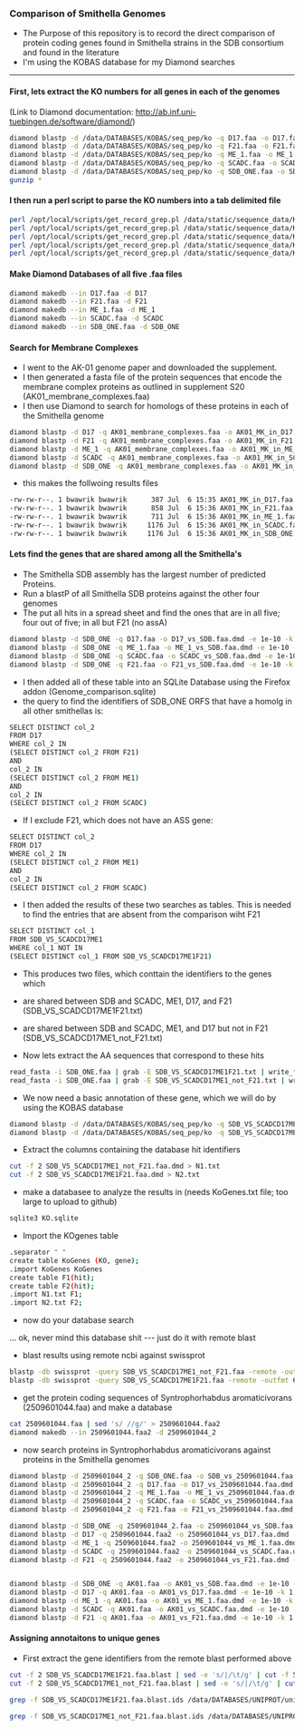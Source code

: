 ### Comparison of Smithella Genomes

- The Purpose of this repository is to record the direct comparison of protein coding genes found in Smithella strains in the SDB consortium and found in the literature
-  I'm using the KOBAS database for my Diamond searches

---

#### First, lets extract the KO numbers for all genes in each of the genomes
(Link to Diamond documentation: http://ab.inf.uni-tuebingen.de/software/diamond/)

```sh
diamond blastp -d /data/DATABASES/KOBAS/seq_pep/ko -q D17.faa -o D17.faa.dmd -e 1e-10 -k 1
diamond blastp -d /data/DATABASES/KOBAS/seq_pep/ko -q F21.faa -o F21.faa.dmd -e 1e-10 -k 1
diamond blastp -d /data/DATABASES/KOBAS/seq_pep/ko -q ME_1.faa -o ME_1.faa.dmd -e 1e-10 -k 1
diamond blastp -d /data/DATABASES/KOBAS/seq_pep/ko -q SCADC.faa -o SCADC.faa.dmd -e 1e-10 -k 1
diamond blastp -d /data/DATABASES/KOBAS/seq_pep/ko -q SDB_ONE.faa -o SDB_ONE.faa.dmd -e 1e-10 -k 1
gunzip *
```

#### I then run a perl script to parse the KO numbers into a tab delimited file 

```sh
perl /opt/local/scripts/get_record_grep.pl /data/static/sequence_data/KoGenes D17.faa.dmd D17.faa.dmd.KEGG_grep
perl /opt/local/scripts/get_record_grep.pl /data/static/sequence_data/KoGenes F21.faa.dmd F21.faa.dmd.KEGG_grep
perl /opt/local/scripts/get_record_grep.pl /data/static/sequence_data/KoGenes ME_1.faa.dmd ME_1.faa.dmd.KEGG_grep
perl /opt/local/scripts/get_record_grep.pl /data/static/sequence_data/KoGenes SCADC.faa.dmd SCADC.faa.dmd.KEGG_grep
perl /opt/local/scripts/get_record_grep.pl /data/static/sequence_data/KoGenes SDB_ONE.faa.dmd SDB_ONE.faa.dmd.KEGG_grep
```

#### Make Diamond Databases of all five .faa files

```sh
diamond makedb --in D17.faa -d D17
diamond makedb --in F21.faa -d F21
diamond makedb --in ME_1.faa -d ME_1
diamond makedb --in SCADC.faa -d SCADC
diamond makedb --in SDB_ONE.faa -d SDB_ONE
```

#### Search for Membrane Complexes

- I went to the AK-01 genome paper and downloaded the supplement. 
- I then generated a fasta file of the protein sequences that encode the membrane complex proteins as outlined in supplement S20 (AK01_membrane_complexes.faa)
- I then use Diamond to search for homologs of these proteins in each of the Smithella genome

```sh
diamond blastp -d D17 -q AK01_membrane_complexes.faa -o AK01_MK_in_D17.faa.dmd -e 1e-10 -k 1
diamond blastp -d F21 -q AK01_membrane_complexes.faa -o AK01_MK_in_F21.faa.dmd -e 1e-10 -k 1
diamond blastp -d ME_1 -q AK01_membrane_complexes.faa -o AK01_MK_in_ME_1.faa.dmd -e 1e-10 -k 1
diamond blastp -d SCADC -q AK01_membrane_complexes.faa -o AK01_MK_in_SCADC.faa.dmd -e 1e-10 -k 1
diamond blastp -d SDB_ONE -q AK01_membrane_complexes.faa -o AK01_MK_in_SDB_ONE.faa.dmd -e 1e-10 -k 1
```
- this makes the follwoing results files

```sh
-rw-rw-r--. 1 bwawrik bwawrik      387 Jul  6 15:35 AK01_MK_in_D17.faa.dmd
-rw-rw-r--. 1 bwawrik bwawrik      858 Jul  6 15:36 AK01_MK_in_F21.faa.dmd
-rw-rw-r--. 1 bwawrik bwawrik      711 Jul  6 15:36 AK01_MK_in_ME_1.faa.dmd
-rw-rw-r--. 1 bwawrik bwawrik     1176 Jul  6 15:36 AK01_MK_in_SCADC.faa.dmd
-rw-rw-r--. 1 bwawrik bwawrik     1176 Jul  6 15:36 AK01_MK_in_SDB_ONE.faa.dmd
```

#### Lets find the genes that are shared among all the Smithella's

- The Smithella SDB assembly has the largest number of predicted Proteins.  
- Run a blastP of all Smithella SDB proteins against the other four genomes
- The put all hits in a spread sheet and find the ones that are in all five; four out of five; in all but F21 (no assA)

```sh
diamond blastp -d SDB_ONE -q D17.faa -o D17_vs_SDB.faa.dmd -e 1e-10 -k 1
diamond blastp -d SDB_ONE -q ME_1.faa -o ME_1_vs_SDB.faa.dmd -e 1e-10 -k 1
diamond blastp -d SDB_ONE -q SCADC.faa -o SCADC_vs_SDB.faa.dmd -e 1e-10 -k 1
diamond blastp -d SDB_ONE -q F21.faa -o F21_vs_SDB.faa.dmd -e 1e-10 -k 1
```
- I then added all of these table into an SQLite Database using the Firefox addon (Genome_comparison.sqlite)
- the query to find the identifiers of SDB_ONE ORFS that have a homolg in all other smithellas is:

```sh
SELECT DISTINCT col_2
FROM D17
WHERE col_2 IN 
(SELECT DISTINCT col_2 FROM F21)
AND
col_2 IN 
(SELECT DISTINCT col_2 FROM ME1)
AND
col_2 IN 
(SELECT DISTINCT col_2 FROM SCADC)
```

- If I exclude F21, which does not have an ASS gene:
 
```sh
SELECT DISTINCT col_2
FROM D17
WHERE col_2 IN 
(SELECT DISTINCT col_2 FROM ME1)
AND
col_2 IN 
(SELECT DISTINCT col_2 FROM SCADC)
```

- I then added the results of these two searches as tables. This is needed to find the entries that are absent from the comparison wiht F21

```sh
SELECT DISTINCT col_1
FROM SDB_VS_SCADCD17ME1
WHERE col_1 NOT IN 
(SELECT DISTINCT col_1 FROM SDB_VS_SCADCD17ME1F21)
```
- This produces two files, which conttain the identifiers to the genes which
- are shared between SDB and SCADC, ME1, D17, and F21 (SDB_VS_SCADCD17ME1F21.txt)
- are shared between SDB and SCADC, ME1, and D17 but not in F21 (SDB_VS_SCADCD17ME1_not_F21.txt)


- Now lets extract the AA sequences that correspond to these hits

```sh
read_fasta -i SDB_ONE.faa | grab -E SDB_VS_SCADCD17ME1F21.txt | write_fasta -o SDB_VS_SCADCD17ME1F21.faa
read_fasta -i SDB_ONE.faa | grab -E SDB_VS_SCADCD17ME1_not_F21.txt | write_fasta -o SDB_VS_SCADCD17ME1_not_F21.faa
```

- We now need a basic annotation of these gene, which we will do by using the KOBAS database

```sh
diamond blastp -d /data/DATABASES/KOBAS/seq_pep/ko -q SDB_VS_SCADCD17ME1F21.faa -o SDB_VS_SCADCD17ME1F21.faa.dmd -e 1e-10 -k 1
diamond blastp -d /data/DATABASES/KOBAS/seq_pep/ko -q SDB_VS_SCADCD17ME1_not_F21.faa -o SDB_VS_SCADCD17ME1_not_F21.faa.dmd -e 1e-10 -k 1
```

- Extract the columns containing the database hit identifiers
```sh
cut -f 2 SDB_VS_SCADCD17ME1_not_F21.faa.dmd > N1.txt
cut -f 2 SDB_VS_SCADCD17ME1F21.faa.dmd > N2.txt
```

- make a databasee to analyze the results in (needs KoGenes.txt file; too large to upload to github)

```sh
sqlite3 KO.sqlite
```

- Import the KOgenes table

```sh
.separator " "
create table KoGenes (KO, gene);
.import KoGenes KoGenes
create table F1(hit);
create table F2(hit);
.import N1.txt F1;
.import N2.txt F2;
```
- now do your database search

... ok, never mind this database shit --- just do it with remote blast

- blast results using remote ncbi against swissprot
 

```sh
blastp -db swissprot -query SDB_VS_SCADCD17ME1_not_F21.faa -remote -outfmt 6 -num_alignments 1 -evalue 1e-10 > SDB_VS_SCADCD17ME1_not_F21.faa.blast
blastp -db swissprot -query SDB_VS_SCADCD17ME1F21.faa -remote -outfmt 6 -num_alignments 1 -evalue 1e-10 > SDB_VS_SCADCD17ME1F21.faa.blast
```


- get the protein coding sequences of Syntrophorhabdus aromaticivorans (2509601044.faa) and make a database

```sh
cat 2509601044.faa | sed 's/ //g/' > 2509601044.faa2
diamond makedb --in 2509601044.faa2 -d 2509601044_2
```
- now search proteins in Syntrophorhabdus aromaticivorans against proteins in the Smithella genomes

```sh
diamond blastp -d 2509601044_2 -q SDB_ONE.faa -o SDB_vs_2509601044.faa.dmd -e 1e-10 -k 1
diamond blastp -d 2509601044_2 -q D17.faa -o D17_vs_2509601044.faa.dmd -e 1e-10 -k 1
diamond blastp -d 2509601044_2 -q ME_1.faa -o ME_1_vs_2509601044.faa.dmd -e 1e-10 -k 1
diamond blastp -d 2509601044_2 -q SCADC.faa -o SCADC_vs_2509601044.faa.dmd -e 1e-10 -k 1
diamond blastp -d 2509601044_2 -q F21.faa -o F21_vs_2509601044.faa.dmd -e 1e-10 -k 1

diamond blastp -d SDB_ONE -q 2509601044_2.faa -o 2509601044_vs_SDB.faa.dmd -e 1e-10 -k 1
diamond blastp -d D17 -q 2509601044.faa2 -o 2509601044_vs_D17.faa.dmd -e 1e-10 -k 1
diamond blastp -d ME_1 -q 2509601044.faa2 -o 2509601044_vs_ME_1.faa.dmd -e 1e-10 -k 1
diamond blastp -d SCADC -q 2509601044.faa2 -o 2509601044_vs_SCADC.faa.dmd -e 1e-10 -k 1
diamond blastp -d F21 -q 2509601044.faa2 -o 2509601044_vs_F21.faa.dmd -e 1e-10 -k 1


diamond blastp -d SDB_ONE -q AK01.faa -o AK01_vs_SDB.faa.dmd -e 1e-10 -k 1
diamond blastp -d D17 -q AK01.faa -o AK01_vs_D17.faa.dmd -e 1e-10 -k 1
diamond blastp -d ME_1 -q AK01.faa -o AK01_vs_ME_1.faa.dmd -e 1e-10 -k 1
diamond blastp -d SCADC -q AK01.faa -o AK01_vs_SCADC.faa.dmd -e 1e-10 -k 1
diamond blastp -d F21 -q AK01.faa -o AK01_vs_F21.faa.dmd -e 1e-10 -k 1

```

#### Assigning annotaitons to unique genes

- First extract the gene identifiers from the remote blast performed above

```sh
cut -f 2 SDB_VS_SCADCD17ME1F21.faa.blast | sed -e 's/|/\t/g' | cut -f 5 > SDB_VS_SCADCD17ME1F21.faa.blast.ids
cut -f 2 SDB_VS_SCADCD17ME1_not_F21.faa.blast | sed -e 's/|/\t/g' | cut -f 5 > SDB_VS_SCADCD17ME1_not_F21.faa.blast.ids

grep -f SDB_VS_SCADCD17ME1F21.faa.blast.ids /data/DATABASES/UNIPROT/uniprot_sprot.fasta > SDB_VS_SCADCD17ME1F21.faa.blast.ids.hit

grep -f SDB_VS_SCADCD17ME1_not_F21.faa.blast.ids /data/DATABASES/UNIPROT/uniprot_sprot.fasta > SDB_VS_SCADCD17ME1_not_F21.faa.blast.ids.hit

```



